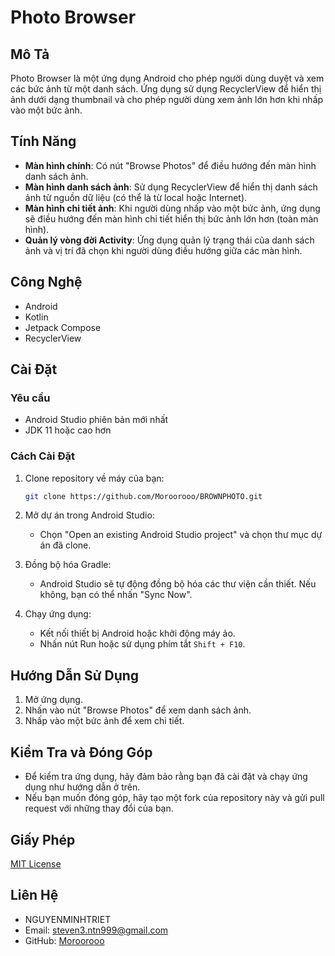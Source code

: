 # Photo Browser

## Mô Tả

Photo Browser là một ứng dụng Android cho phép người dùng duyệt và xem các bức ảnh từ một danh sách. Ứng dụng sử dụng RecyclerView để hiển thị ảnh dưới dạng thumbnail và cho phép người dùng xem ảnh lớn hơn khi nhấp vào một bức ảnh.

## Tính Năng

- **Màn hình chính**: Có nút "Browse Photos" để điều hướng đến màn hình danh sách ảnh.
- **Màn hình danh sách ảnh**: Sử dụng RecyclerView để hiển thị danh sách ảnh từ nguồn dữ liệu (có thể là từ local hoặc Internet).
- **Màn hình chi tiết ảnh**: Khi người dùng nhấp vào một bức ảnh, ứng dụng sẽ điều hướng đến màn hình chi tiết hiển thị bức ảnh lớn hơn (toàn màn hình).
- **Quản lý vòng đời Activity**: Ứng dụng quản lý trạng thái của danh sách ảnh và vị trí đã chọn khi người dùng điều hướng giữa các màn hình.

## Công Nghệ

- Android
- Kotlin
- Jetpack Compose
- RecyclerView

## Cài Đặt

### Yêu cầu

- Android Studio phiên bản mới nhất
- JDK 11 hoặc cao hơn

### Cách Cài Đặt

1. Clone repository về máy của bạn:
    ```bash
    git clone https://github.com/Moroorooo/BROWNPHOTO.git
    ```

2. Mở dự án trong Android Studio:
    - Chọn "Open an existing Android Studio project" và chọn thư mục dự án đã clone.

3. Đồng bộ hóa Gradle:
    - Android Studio sẽ tự động đồng bộ hóa các thư viện cần thiết. Nếu không, bạn có thể nhấn "Sync Now".

4. Chạy ứng dụng:
    - Kết nối thiết bị Android hoặc khởi động máy ảo.
    - Nhấn nút Run hoặc sử dụng phím tắt `Shift + F10`.

## Hướng Dẫn Sử Dụng

1. Mở ứng dụng.
2. Nhấn vào nút "Browse Photos" để xem danh sách ảnh.
3. Nhấp vào một bức ảnh để xem chi tiết.

## Kiểm Tra và Đóng Góp

- Để kiểm tra ứng dụng, hãy đảm bảo rằng bạn đã cài đặt và chạy ứng dụng như hướng dẫn ở trên.
- Nếu bạn muốn đóng góp, hãy tạo một fork của repository này và gửi pull request với những thay đổi của bạn.

## Giấy Phép

[MIT License](LICENSE)

## Liên Hệ

- NGUYENMINHTRIET
- Email: steven3.ntn999@gmail.com
- GitHub: [Moroorooo](https://github.com/Moroorooo)
